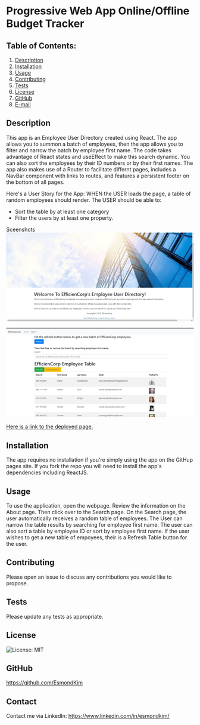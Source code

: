 # Progressive Web App Online/Offline Budget Tracker

## Table of Contents:

1. [Description](#description)
2. [Installation](#Installation)
3. [Usage](#Usage)
4. [Contributing](#Contributing)
5. [Tests](#Tests)
6. [License](#License)
7. [GitHub](#GitHub)
8. [E-mail](#E-mail)

## Description

This app is an Employee User Directory created using React. The app allows you to summon a batch of employees, then the app allows you to filter and narrow the batch by employee first name. The code takes advantage of React states and useEffect to make this search dynamic. You can also sort the employees by their ID numbers or by their first names. The app also makes use of a Router to facilitate differnt pages, includes a NavBar component with links to routes, and features a persistent footer on the bottom of all pages.

Here's a User Story for the App:
WHEN the USER loads the page,
a table of random employees should render.
The USER should be able to:

- Sort the table by at least one category
- Filter the users by at least one property.

Sceenshots
![Here is a screenshot of the About Page of the User Employee Directory.](/screenshots/screenshot1.jpg)

![Here is a screenshot of the Search Page of the User Employee Directory.](/screenshots/screenshot2.jpg)

[Here is a link to the deployed page.](https://esmondkim.github.io/ReactEmployeeDirectory/)<br>

## Installation

The app requires no installation if you're simply using the app on the GitHup pages site. If you fork the repo you will need to install the app's dependencies including ReactJS.

## Usage

To use the application, open the webpage. Review the information on the About page. Then click over to the Search page. On the Search page, the user automatically receives a random table of employees. The User can narrow the table results by searching for employee first name. The user can also sort a table by employee ID or sort by employee first name. If the user wishes to get a new table of empoyees, their is a Refresh Table button for the user.

## Contributing

Please open an issue to discuss any contributions you would like to propose.

## Tests

Please update any tests as appropriate.

## License

![License: MIT](https://img.shields.io/badge/License-MIT-yellow.svg)

## GitHub

https://github.com/EsmondKim

## Contact

Contact me via LinkedIn:
https://www.linkedin.com/in/esmondkim/

